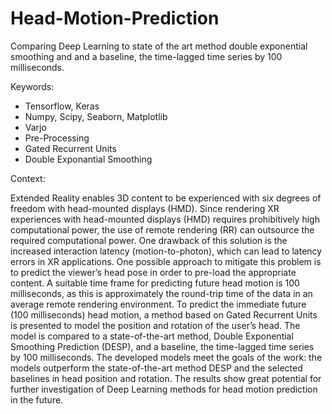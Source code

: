 # Head-Motion-Prediction
Comparing Deep Learning to state of the art method double exponential smoothing and and a baseline, the time-lagged time series by 100 milliseconds.

Keywords:
- Tensorflow, Keras
- Numpy, Scipy, Seaborn, Matplotlib
- Varjo
- Pre-Processing
- Gated Recurrent Units
- Double Exponantial Smoothing

Context:


Extended Reality enables 3D content to be experienced with six degrees of freedom with head-mounted displays (HMD). Since rendering XR experiences with head-mounted displays (HMD) requires prohibitively high computational power, the use of remote rendering (RR) can outsource the required computational power. One drawback of this solution is the increased interaction latency (motion-to-photon), which can lead to latency errors in XR applications. One possible approach to mitigate this problem is to predict the viewer’s head pose in order to pre-load the appropriate content. A suitable time frame for predicting future head motion is 100 milliseconds, as this is approximately the round-trip time of the data in an average remote rendering environment. To predict the immediate future (100 milliseconds) head motion, a method based on Gated Recurrent Units is presented to model the position and rotation of the user’s head. The model is compared to a state-of-the-art method, Double Exponential Smoothing Prediction (DESP), and a baseline, the time-lagged time series by 100 milliseconds. The developed models meet the goals of the work: the models outperform the state-of-the-art method DESP and the selected baselines in head position and rotation. The results show great potential for further investigation of Deep Learning methods for head motion prediction in the future.
